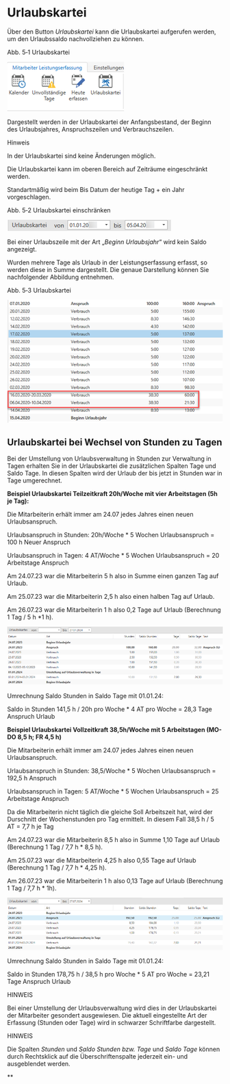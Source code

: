 # Urlaubskartei

Über den Button *Urlaubskartei* kann die Urlaubskartei aufgerufen
werden, um den Urlaubssaldo nachvollziehen zu können.

Abb. 5‑1 Urlaubskartei

![](<img/image97.png>)

Dargestellt werden in der Urlaubskartei der Anfangsbestand, der Beginn
des Urlaubsjahres, Anspruchszeilen und Verbrauchszeilen.

Hinweis

In der Urlaubskartei sind keine Änderungen möglich.

Die Urlaubskartei kann im oberen Bereich auf Zeiträume eingeschränkt
werden.

Standartmäßig wird beim Bis Datum der heutige Tag + ein Jahr
vorgeschlagen.

Abb. 5‑2 Urlaubskartei einschränken

![](<img/image98.png>)

Bei einer Urlaubszeile mit der Art „*Beginn Urlaubsjahr*“ wird kein
Saldo angezeigt.

Wurden mehrere Tage als Urlaub in der Leistungserfassung erfasst, so
werden diese in Summe dargestellt. Die genaue Darstellung können Sie
nachfolgender Abbildung entnehmen.

Abb. 5‑3 Urlaubskartei

![](<img/image99.png>)

## Urlaubskartei bei Wechsel von Stunden zu Tagen

Bei der Umstellung von Urlaubsverwaltung in Stunden zur Verwaltung in
Tagen erhalten Sie in der Urlaubskartei die zusätzlichen Spalten Tage
und Saldo Tage. In diesen Spalten wird der Urlaub der bis jetzt in
Stunden war in Tage umgerechnet.

**Beispiel Urlaubskartei Teilzeitkraft 20h/Woche mit vier Arbeitstagen
(5h je Tag):**

Die Mitarbeiterin erhält immer am 24.07 jedes Jahres einen neuen
Urlaubsanspruch.

Urlaubsanspruch in Stunden: 20h/Woche \* 5 Wochen Urlaubsanspruch = 100
h Neuer Anspruch

Urlaubsanspruch in Tagen: 4 AT/Woche \* 5 Wochen Urlaubsanspruch = 20
Arbeitstage Anspruch

Am 24.07.23 war die Mitarbeiterin 5 h also in Summe einen ganzen Tag auf
Urlaub.

Am 25.07.23 war die Mitarbeiterin 2,5 h also einen halben Tag auf
Urlaub.

Am 26.07.23 war die Mitarbeiterin 1 h also 0,2 Tage auf Urlaub
(Berechnung 1 Tag / 5 h \*1 h).

![](<img/image100.png>)

Umrechnung Saldo Stunden in Saldo Tage mit 01.01.24:

Saldo in Stunden 141,5 h / 20h pro Woche \* 4 AT pro Woche = 28,3 Tage
Anspruch Urlaub

**Beispiel Urlaubskartei Vollzeitkraft 38,5h/Woche mit 5 Arbeitstagen
(MO-DO 8,5 h; FR 4,5 h)**

Die Mitarbeiterin erhält immer am 24.07 jedes Jahres einen neuen
Urlaubsanspruch.

Urlaubsanspruch in Stunden: 38,5/Woche \* 5 Wochen Urlaubsanspruch =
192,5 h Anspruch

Urlaubsanspruch in Tagen: 5 AT/Woche \* 5 Wochen Urlaubsanspruch = 25
Arbeitstage Anspruch

Da die Mitarbeiterin nicht täglich die gleiche Soll Arbeitszeit hat,
wird der Durschnitt der Wochenstunden pro Tag ermittelt. In diesem Fall
38,5 h / 5 AT = 7,7 h je Tag

Am 24.07.23 war die Mitarbeiterin 8,5 h also in Summe 1,10 Tage auf
Urlaub (Berechnung 1 Tag / 7,7 h \* 8,5 h).

Am 25.07.23 war die Mitarbeiterin 4,25 h also 0,55 Tage auf Urlaub
(Berechnung 1 Tag / 7,7 h \* 4,25 h).

Am 26.07.23 war die Mitarbeiterin 1 h also 0,13 Tage auf Urlaub
(Berechnung 1 Tag / 7,7 h \* 1h).

![](<img/image101.png>)

Umrechnung Saldo Stunden in Saldo Tage mit 01.01.24:

Saldo in Stunden 178,75 h / 38,5 h pro Woche \* 5 AT pro Woche = 23,21
Tage Anspruch Urlaub

HINWEIS

Bei einer Umstellung der Urlaubsverwaltung wird dies in der
Urlaubskartei der Mitarbeiter gesondert ausgewiesen. Die aktuell
eingestellte Art der Erfassung (Stunden oder Tage) wird in schwarzer
Schriftfarbe dargestellt.

HINWEIS

Die Spalten *Stunden* und *Saldo Stunden bzw. Tage* und *Saldo Tage*
können durch Rechtsklick auf die Überschriftenspalte jederzeit ein- und
ausgeblendet werden.

**  